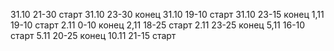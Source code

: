 31.10 21-30 старт
31.10 23-30 конец
31.10 19-10 старт
31.10 23-15 конец
1,11 19-10 старт
2.11 0-10 конец
2,11 18-25 старт
2.11 23-25 конец
5,11 16-10 старт
5.11 20-25 конец
10.11 21-15 старт